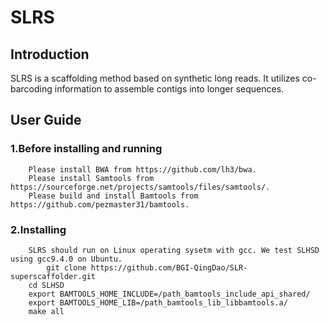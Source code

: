 # SLRS
## Introduction
SLRS is a scaffolding method based on synthetic long reads. It utilizes co-barcoding information to assemble contigs into longer sequences.
## User Guide
### 1.Before installing and running
```
    Please install BWA from https://github.com/lh3/bwa.
    Please install Samtools from https://sourceforge.net/projects/samtools/files/samtools/.
    Please build and install Bamtools from https://github.com/pezmaster31/bamtools.
```
### 2.Installing
```
    SLRS should run on Linux operating sysetm with gcc. We test SLHSD using gcc9.4.0 on Ubuntu.
        git clone https://github.com/BGI-QingDao/SLR-superscaffolder.git
	cd SLHSD
	export BAMTOOLS_HOME_INCLUDE=/path_bamtools_include_api_shared/
	export BAMTOOLS_HOME_LIB=/path_bamtools_lib_libbamtools.a/
	make all
```
